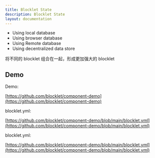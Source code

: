 ```yaml
---
title: Blocklet State
description: Blocklet State
layout: documentation
---
```


- Using local database
- Using browser database
- Using Remote database
- Using decentralized data store

将不同的 blocklet 组合在一起，形成更加强大的 blocklet

## Demo

Demo:

[https://github.com/blocklet/component-demo](https://github.com/blocklet/component-demo)

blocklet.yml:

[https://github.com/blocklet/component-demo/blob/main/blocklet.yml](https://github.com/blocklet/component-demo/blob/main/blocklet.yml)

blocklet.yml:

[https://github.com/blocklet/component-demo/blob/main/blocklet.yml](https://github.com/blocklet/component-demo/blob/main/blocklet.yml)
